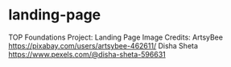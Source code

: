 # landing-page
TOP Foundations Project: Landing Page
Image Credits:
ArtsyBee https://pixabay.com/users/artsybee-462611/
Disha Sheta https://www.pexels.com/@disha-sheta-596631
